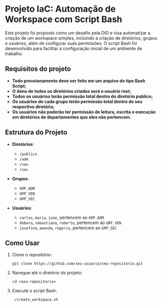 # Projeto IaC: Automação de Workspace com Script Bash

Este projeto foi proposto como um desafio pela DIO e visa automatizar a criação de um workspace simples, incluindo a criação de diretórios, grupos e usuários, além de configurar suas permissões. O script Bash foi desenvolvido para facilitar a configuração inicial de um ambiente de trabalho. 

## Requisitos do projeto

- **Todo provsionamento deve ser feito em um arquivo do tipo Bash Script;**
- **O dono de todos os diretórios criados será o usuário root;**
- **Todos os usuários terão permissão total dentro do diretório publico;**
- **Os usuários de cada grupo terão permissão total dentro de seu respectivo diretório;**
- **Os usuários não poderão ter permissão de leitura, escrita e execução em diretórios de departamentos que eles não pertencem.** 

## Estrutura do Projeto

- **Diretórios**:
  - `/publico`
  - `/adm`
  - `/ven`
  - `/sec`

- **Grupos**:
  - `GRP_ADM`
  - `GRP_VEN`
  - `GRP_SEC`

- **Usuários**:
  - `carlos`, `maria`, `joao`, pertencem ao `GRP_ADM`
  - `debora`, `sebastiana`, `roberto`, pertencem ao `GRP_VEN`
  - `josefina`, `amanda`, `rogerio`, pertencem ao `GRP_SEC`

## Como Usar

1. Clone o repositório:
   ```
   git clone https://github.com/seu-usuario/seu-repositorio.git

   ```

2. Navegue até o diretório do projeto:
   ```
   cd <seu-repositorio>

   ```
3. Execute o script Bash:
   ```
   ./create_workspace.sh

   ```  

